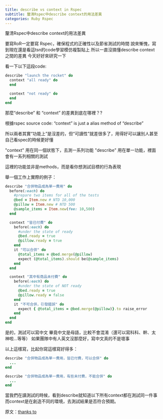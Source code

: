 ```yaml
---
title: describe vs context in Rspec
subtitle: 釐清Rspec中describe context的用法差異
categories: Ruby Rspec
---
```


釐清Rspec中describe context的用法差異

要寫RoR一定要寫 Rspec，確保程式的正確性以及節省測試的時間
說來慚愧，寫到現在還是看這tsn的code學習模仿複製貼上
所以一直沒搞懂describe context之間的差異
今天好好來研究一下

看一下以下這段code:
```ruby
describe "launch the rocket" do
  context "all ready" do
  end

  context "not ready" do
  end
end
```

那麼“describe” 和 “context” 的差異到底在哪裡？?

根據rspec source code: “context” is just a alias method of “describe”

所以兩者其實“功能上”是沒差的，但“可讀性”就差很多了，用得好可以讓別人甚至自己看spec的時候更好懂

"context" 用在同一個狀態下，去測一系列功能
"describe" 用在單一功能，裡面會有一系列相關的測試

這裡的功能並非是methods，而是看你想測試目標的行為表現

舉一個工作上實際的例子：

```ruby
describe "合併物品成為單一費用" do
  before(:each) do
    #prepare two items for all of the tests
    @bed = Item.new # NTD 10,000
    @pillow = Item.new # NTD 500
    @sample_items = Item.new(fee: 10,500)
  end

  context "皆已付費" do
    before(:each) do
      #under the state of ready
      @bed.ready = true
      @pillow.ready = true
    end
    it "可以合併" do
      @total_items = @bed.merge(@pillow)
      expect (@total_items).should be(@sample_items)
    end
  end

  context "其中有商品未付費" do
    before(:each) do
      #under the state of NOT ready
      @bed.ready = true
      @pillow.ready = false
    end
    it "不可合併，引發錯誤" do
      expect { @total_items = @bed.merge(@pillow)}.to raise_error
    end
  end
end
```

是的，測試可以寫中文
畢竟中文是母語，比較不會混淆（還可以寫科科、幹、太神啦...等等）
如果團隊中有人英文沒那麼好，寫中文真的不是壞事

以上這樣寫，比起你寫這樣寫好得多：

```ruby
describe "合併物品成為單一費用，皆已付費，可以合併" do
  ...
end

describe "合併物品成為單一費用，有些未付費，不能合併" do
  ...
end
```

當我們在讀測試的時候，看到describe就知道以下所有context都在測試同一件事
而context是在創造不同的環境，去測試結果是否符合預期。

原文：[thanks to](http://lmws.net/describe-vs-context-in-rspec)

